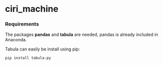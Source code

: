 # ciri_machine
### Requirements


The packages __pandas__ and __tabula__ are needed, pandas is already included in Anaconda.

Tabula can easily be install using pip:

```
pip install tabula-py
```
